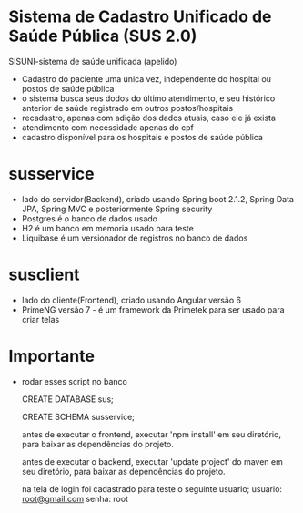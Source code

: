 # Sistema de Cadastro Unificado de Saúde Pública (SUS 2.0)
SISUNI-sistema de saúde unificada (apelido)

- Cadastro do paciente uma única vez, independente do hospital ou postos de saúde pública
- o sistema busca seus dodos do último atendimento, e seu histórico anterior de saúde registrado em outros postos/hospitais
- recadastro, apenas com adição dos dados atuais, caso ele já exista
- atendimento com necessidade apenas do cpf 
- cadastro disponível para os hospitais e postos de saúde pública

# susservice
- lado do servidor(Backend), criado usando Spring boot 2.1.2, Spring Data JPA, Spring MVC e posteriormente Spring security
- Postgres é o banco de dados usado 
- H2 é um banco em memoria usado para teste 
- Liquibase é um versionador de registros no banco de dados

# susclient
- lado do cliente(Frontend), criado usando Angular versão 6
- PrimeNG versão 7 - é um framework da Primetek para ser usado para criar telas

# Importante
- rodar esses script no banco

  CREATE DATABASE sus;
  
  CREATE SCHEMA susservice;
  
  antes de executar o frontend, executar 'npm install' em seu diretório, para baixar as dependências do projeto.
  
  antes de executar o backend, executar 'update project' do maven em seu diretório, para baixar as dependências do projeto.
  
  na tela de login foi cadastrado para teste o seguinte usuario; usuario: root@gmail.com senha: root
